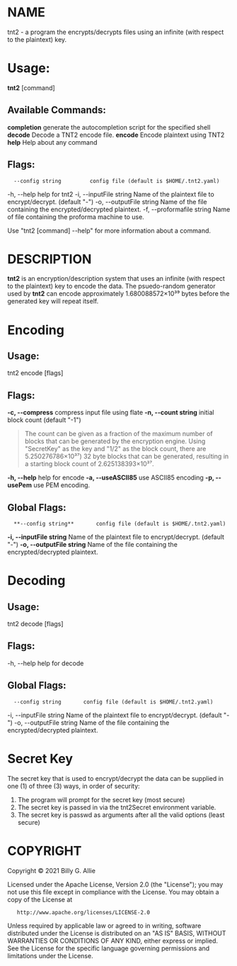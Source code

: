 # NAME
tnt2 - a program the encrypts/decrypts files using an infinite
        (with respect to the plaintext) key.

# Usage:
  **tnt2** [command]

## Available Commands:
  **completion**  generate the autocompletion script for the specified shell
  **decode**      Decode a TNT2 encode file.
  **encode**      Encode plaintext using TNT2
  **help**        Help about any command

## Flags:
      --config string         config file (default is $HOME/.tnt2.yaml)
  -h, --help                  help for tnt2
  -i, --inputFile string      Name of the plaintext file to encrypt/decrypt. (default "-")
  -o, --outputFile string     Name of the file containing the encrypted/decrypted plaintext.
  -f, --proformafile string   Name of file containing the proforma machine to use.

Use "tnt2 [command] --help" for more information about a command.

# DESCRIPTION
**tnt2** is an encryption/description system that uses an infinite (with
respect to the plaintext) key to encode the data.  The psuedo-random generator
used by **tnt2** can encode approximately 1.680088572×10³⁹ bytes before the
generated key will repeat itself.

# Encoding
## Usage:
  tnt2 encode [flags]

## Flags:
  **-c, --compress**       compress input file using flate
  **-n, --count string**   initial block count (default "-1")

  > The count can be given as a fraction of the maximum number of blocks that can be generated by the encryption engine.  Using "SecretKey" as the key and "1/2" as the block count, there are 5.250276786×10³⁷) 32 byte blocks that can be generated, resulting in a starting block count of 2.625138393×10³⁷.

  **-h, --help**           help for encode
  **-a, --useASCII85**     use ASCII85 encoding
  **-p, --usePem**         use PEM encoding.

## Global Flags:
      **--config string**       config file (default is $HOME/.tnt2.yaml)
  **-i, --inputFile string**    Name of the plaintext file to encrypt/decrypt. (default "-")
  **-o, --outputFile string**   Name of the file containing the encrypted/decrypted plaintext.

# Decoding
## Usage:
  tnt2 decode [flags]

## Flags:
  -h, --help   help for decode

## Global Flags:
      --config string       config file (default is $HOME/.tnt2.yaml)
  -i, --inputFile string    Name of the plaintext file to encrypt/decrypt. (default "-")
  -o, --outputFile string   Name of the file containing the encrypted/decrypted plaintext.

# Secret Key

The secret key that is used to encrypt/decrypt the data can be supplied 
in one (1) of three (3) ways, in order of security:

1. The program will prompt for the secret key (most secure)
2. The secret key is passed in via the tnt2Secret environment variable.
3. The secret key is passwd as arguments after all the valid options (least secure)

# COPYRIGHT
   Copyright © 2021 Billy G. Allie

   Licensed under the Apache License, Version 2.0 (the "License");
   you may not use this file except in compliance with the License.
   You may obtain a copy of the License at

       http://www.apache.org/licenses/LICENSE-2.0

   Unless required by applicable law or agreed to in writing, software
   distributed under the License is distributed on an "AS IS" BASIS,
   WITHOUT WARRANTIES OR CONDITIONS OF ANY KIND, either express or implied.
   See the License for the specific language governing permissions and
   limitations under the License.
